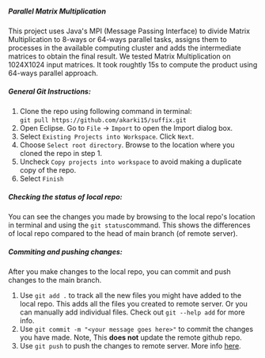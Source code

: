 <h5> Parallel Matrix Multiplication </h5>


This project uses Java's MPI (Message Passing Interface) to divide Matrix Multiplication to 8-ways or 64-ways parallel tasks, assigns them to processes in the available computing cluster and adds the intermediate matrices to obtain the final result. We tested Matrix Multiplication on 1024X1024 input matrices. It took roughtly 15s to compute the product using 64-ways parallel approach. 


<h5>General Git Instructions:</h5>

1. Clone the repo using following command in terminal:<br>
`git pull https://github.com/akarki15/suffix.git`
2. Open Eclipse. Go to `File` -> `Import` to open the Import dialog box. 
3. Select `Existing Projects into Workspace`. Click `Next`.
4. Choose `Select root directory`. Browse to the location where you cloned the repo in step 1. 
5. Uncheck `Copy projects into workspace` to avoid making a duplicate copy of the repo. 
6. Select `Finish`

<h5>Checking the status of local repo:</h5>

You can see the changes you made by browsing to the local repo's location in terminal and using the `git status`command. This shows the differences of local repo compared to the head of main branch (of remote server).

<h5>Commiting and pushing changes:</h5>
After you make changes to the local repo, you can commit and push changes to the main branch.  

1. Use `git add .` to track all the new files you might have added to the local repo. This adds all the files you created to remote server. Or you can manually add individual files. Check out `git --help add` for more info. 
2. Use `git commit -m "<your message goes here>"` to commit the changes you have made. Note, This <b>does not</b> update the remote github repo. 
3. Use `git push` to push the changes to remote server. More info [here](https://help.github.com/articles/pushing-to-a-remote/).
